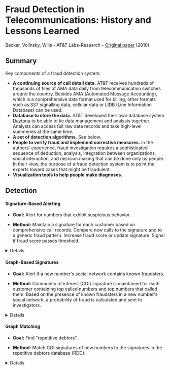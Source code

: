 # Fraud Detection in Telecommunications: History and Lessons Learned
Becker, Volinsky, Wills - AT&T Labs-Research - [Original paper](https://github.com/slaki/labor2017/blob/master/wiki/fraud-telecom-overview/fraud-detection-in-telecom.pdf) (2010)


## Summary

Key components of a fraud detection system:

- **A continuing source of call detail data.** AT&T receives hundreds of thousands of files of AMA data daily from telecommunication switches around the country. Besides AMA (Automated Message Accounting), which is a comprehensive data format used for billing, other formats such as SS7 signalling data, cellular data or LIDB (Line Information Database) can be used.
- **Database to store the data.** AT&T developed their own database system [Daytona](http://www.research.att.com/projects/Daytona/index.html?fbid=R8dDIUGTEIZ) to be able to tie data management and analysis together. Analysts can access full raw data records and take high-level summeries at the same time.
- **A set of detection algorithms.** See below.
- **People to verify fraud and implement corrective measures.** In the authors' experience, fraud investigation
requires a sophisticated sequence of deduction, analysis,
integration between organizations, social interaction, and
decision making that can be done only by people. In their view, the purpose of a fraud detection
system is to point the experts toward cases that might
be fraudulent.
- **Visualization tools to help people make diagnoses.**

## Detection

#### Signature-Based Alerting

- **Goal:** Alert for numbers that exhibit suspicious behavior.

- **Method:** Maintain a signature for each customer based on comprehensive
call records. Compare new calls to the signature and to a generic fraud
pattern. Increase fraud score or update signature. Signal if fraud score
passes threshold.

<details>
  <summary>Details</summary>
  <br>
A signature vector can be kept on record for each customer. The signature
is a statistical summary of the customer's previous behavior containing data
such as calling rate, distribution of calls by day of week, hour of day,
distribution of call duration, regions of the world called, most frequent
countries and phone numbers called, etc. Such information can be stored in
about 500 bytes per customer.

A generic fraud signature is defined. An incoming call is compared both to 
the current signature of the customer
and the generic fraud signature. If it resembles normal usage pattern more,
then its characteristics are used to update the signature. If it
resembles fraudulent usage pattern more, the customer's fraud score is
increased.

Signature-based alerting tends to produce good results at finding changes in
calling patterns that indicate fraud. AT&T uses many simple detection
algorithms rather than one single complex model. Various algorithms may
generate an alert on the same number, and these alerts are combined into a
single case to be investigated.
</details>


#### Graph-Based Signatures 

- **Goal:** Alert if a new number's social network contains known fraudsters.

- **Method:** Community of interest (COI) signature is maintained for each customer
containing top called numbers and top numbers that called them. Based on the
presence of known fraudsters in a new number's social network, a probability
of fraud is calculated and sent to investigators.

<details>
  <summary>Details</summary>
  <br>
Social networks of fraudsters are another source of information that can help
identify fraud cases. The callgraph network is a conceptualization of the 
call detail data as a graph, where nodes are phone numbers and directed edges 
represent communication between them. To extract the social network of each 
customer easily, a community of interest (COI) signature is used.
This includes the top numbers called by the target number and the top numbers 
that call that number. Thus each phone number has its small graph and the
union of these makes up the callgraph network.

COI signatures are updated by a variant of exponential smoothing combining
old top-k edges with the current day's edges. Based on COI signatures a "guilt
by association" application can be developed. For new numbers with suspicious
calling behavior, an extended social network can be built and visualized as a
graph. By coloring the nodes of known fraudulent numbers, probability of fraud
can be calculated for all new numbers and a ranked list can be sent to the 
fraud investigators.
</details>



#### Graph Matching

- **Goal:** Find "repetitive debtors".

- **Method:** Match COI signatures of new numbers to the signatures in the
repetitive debtors database (RDD).

<details>
  <summary>Details</summary>
  <br>
COI signatures has also been useful in tracking down fraudsters who try to 
cover their tracks by changing their phone number, name or address. The 
RDD is designed to keep a running database of COI signatures of delinquent 
customers for this purpose. To find them, COI signatures on all new accounts 
are built and matched to the signatures in the RDD.

The distance function is based on the overlap between the two graphs and the 
proportion of the overall communication accounted for by those overlapping 
nodes. Two variants are used, both can be efficiently calculated for large
numbers of candidate pairs, thus tens of thousands of new accounts can be tested
daily. The generated case list of suspected "repetitive debtors" can be handed
off for further investigation.
</details>


